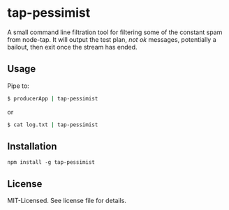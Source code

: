 # tap-pessimist
A small command line filtration tool for filtering some of the constant spam from node-tap.
It will output the test plan, *not ok* messages, potentially a bailout, then exit once the stream
has ended.

## Usage
Pipe to:

````bash
$ producerApp | tap-pessimist
````

or

````bash
$ cat log.txt | tap-pessimist
````

## Installation

````
npm install -g tap-pessimist
````

## License
MIT-Licensed. See license file for details.
